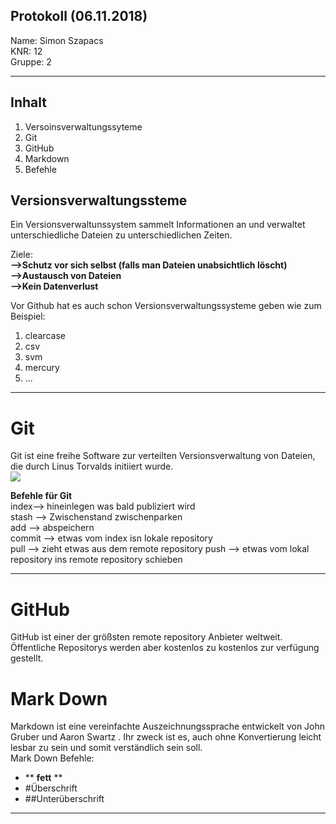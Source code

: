## Protokoll (06.11.2018)  

Name: Simon Szapacs  
KNR: 12  
Gruppe: 2  

---
  
  ## Inhalt  
  
  1. Versoinsverwaltungssyteme
  1. Git
  1. GitHub
  1. Markdown 
  1. Befehle  
  
  ## Versionsverwaltungssteme 
  Ein Versionsverwaltunssystem sammelt Informationen an und verwaltet unterschiedliche Dateien zu unterschiedlichen Zeiten.  
  
    
    
  Ziele:  
  **-->Schutz vor sich selbst (falls man Dateien unabsichtlich löscht)**  
  **-->Austausch von Dateien**  
  **-->Kein Datenverlust**  
    
      
 Vor Github hat es auch schon Versionsverwaltungssysteme geben wie zum Beispiel:  
 1. clearcase  
 1. csv  
 1. svm  
 1. mercury  
 1. ...
 
 ---  
 # Git  
 Git ist eine freihe Software zur verteilten Versionsverwaltung von Dateien, die durch Linus Torvalds initiiert wurde.    
 ![](git-cheat1.png)
 
 **Befehle für Git**  
 index--> hineinlegen was bald publiziert wird  
 stash --> Zwischenstand zwischenparken  
 add --> abspeichern  
 commit --> etwas vom index isn lokale repository  
 pull --> zieht etwas aus dem remote repository 
 push --> etwas vom lokal repository ins remote repository schieben  
 
 
 ---  
 # GitHub  
 GitHub ist einer der größsten remote repository Anbieter weltweit. Öffentliche Repositorys werden aber kostenlos zu kostenlos zur verfügung gestellt.  
 
 
 # Mark Down  
Markdown ist eine vereinfachte Auszeichnungssprache entwickelt von John Gruber und Aaron Swartz . Ihr zweck ist es, auch ohne Konvertierung leicht lesbar zu sein und somit verständlich sein soll.  
Mark Down Befehle:  
- ** **fett** **  
- #Überschrift
- ##Unterüberschrift  

---  




 

 
 
 
 
 
 
 
   
     
  
  
  
